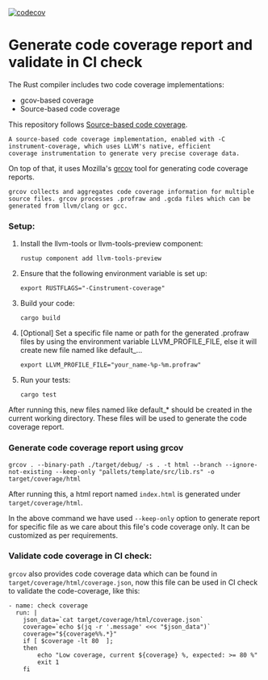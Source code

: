 [![codecov](https://codecov.io/gh/pawanbisht62/code-coverage/branch/main/graph/badge.svg?token=X9LFJ0IVER)](https://codecov.io/gh/pawanbisht62/code-coverage)

# Generate code coverage report and validate in CI check 

The Rust compiler includes two code coverage implementations:
* gcov-based coverage
* Source-based code coverage

This repository follows [Source-based code coverage](https://doc.rust-lang.org/rustc/instrument-coverage.html).
```
A source-based code coverage implementation, enabled with -C instrument-coverage, which uses LLVM's native, efficient 
coverage instrumentation to generate very precise coverage data.
```

On top of that, it uses Mozilla's [grcov](https://github.com/mozilla/grcov) tool for generating code coverage reports.
```
grcov collects and aggregates code coverage information for multiple source files. grcov processes .profraw and .gcda files which can be generated from llvm/clang or gcc.
```

### Setup:
1. Install the llvm-tools or llvm-tools-preview component:
    ```
    rustup component add llvm-tools-preview
    ```
2. Ensure that the following environment variable is set up:
    ```
    export RUSTFLAGS="-Cinstrument-coverage"
    ```
3. Build your code:
   ```
   cargo build
   ```
4. [Optional] Set a specific file name or path for the generated .profraw files by using the environment variable LLVM_PROFILE_FILE, else it will create new file named like default_...
   ```
   export LLVM_PROFILE_FILE="your_name-%p-%m.profraw"
   ```
5. Run your tests:
   ```
   cargo test
   ```

After running this, new files named like default_* should be created in the current working directory. These files will be used to generate the code coverage report.

### Generate code coverage report using grcov
```
grcov . --binary-path ./target/debug/ -s . -t html --branch --ignore-not-existing --keep-only "pallets/template/src/lib.rs" -o target/coverage/html
```
After running this, a html report named `index.html` is generated under `target/coverage/html`.

In the above command we have used `--keep-only` option to generate report for specific file as we care about this file's code coverage only. It can be customized as per requirements.

### Validate code coverage in CI check:
`grcov` also provides code coverage data which can be found in `target/coverage/html/coverage.json`, now this file can be used in CI check to validate the code-coverage, like this:

```
- name: check coverage
  run: |
    json_data=`cat target/coverage/html/coverage.json`
    coverage=`echo $(jq -r '.message' <<< "$json_data")`
    coverage="${coverage%%.*}"
    if [ $coverage -lt 80  ];
    then
        echo "Low coverage, current ${coverage} %, expected: >= 80 %"
        exit 1
    fi
```